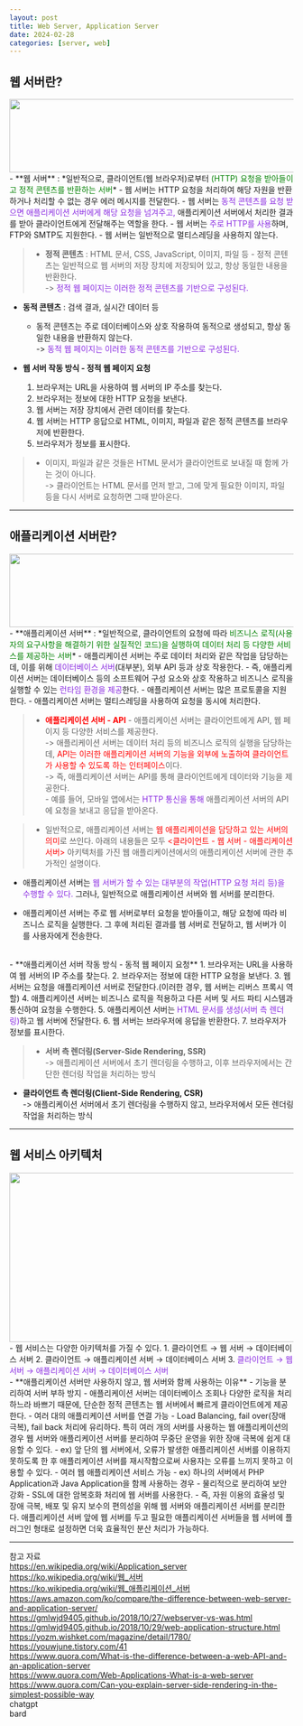 ```yaml
---
layout: post
title: Web Server, Application Server
date: 2024-02-28
categories: [server, web]
---
```



## 웹 서버란?
<center><img src="https://github.com/LeeJae-H/LeeJae-H.github.io/assets/122717063/025939c8-c800-499e-bfb5-1d270821312e" width="550" height="130"></center>
- **웹 서버** : *일반적으로, 클라이언트(웹 브라우저)로부터 <span style="color:green">(HTTP) 요청을 받아들이고 정적 콘텐츠를 반환하는 서버</span>*    
    - 웹 서버는 HTTP 요청을 처리하여 해당 자원을 반환하거나 처리할 수 없는 경우 에러 메시지를 전달한다.  
    - 웹 서버는 <span style="color:blueviolet">동적 콘텐츠를 요청 받으면 애플리케이션 서버에게 해당 요청을 넘겨주고,</span> 애플리케이션 서버에서 처리한 결과를 받아 클라이언트에게 전달해주는 역할을 한다.
    - 웹 서버는 <span style="color:blueviolet">주로 HTTP를 사용</span>하며, FTP와 SMTP도 지원한다.
    - 웹 서버는 일반적으로 멀티스레딩을 사용하지 않는다.

> - **정적 콘텐츠** : HTML 문서, CSS, JavaScript, 이미지, 파일 등
    - 정적 콘텐츠는 일반적으로 웹 서버의 저장 장치에 저장되어 있고, 항상 동일한 내용을 반환한다.   
    -> <span style="color:blueviolet">정적 웹 페이지는 이러한 정적 콘텐츠를 기반으로 구성된다.</span>   
- **동적 콘텐츠** : 검색 결과, 실시간 데이터 등
    - 동적 콘텐츠는 주로 데이터베이스와 상호 작용하여 동적으로 생성되고, 항상 동일한 내용을 반환하지 않는다.    
    -> <span style="color:blueviolet">동적 웹 페이지는 이러한 동적 콘텐츠를 기반으로 구성된다.</span>  

- **웹 서버 작동 방식 - 정적 웹 페이지 요청**
    1. 브라우저는 URL을 사용하여 웹 서버의 IP 주소를 찾는다.
    2. 브라우저는 정보에 대한 HTTP 요청을 보낸다.
    3. 웹 서버는 저장 장치에서 관련 데이터를 찾는다.
    4. 웹 서버는 HTTP 응답으로 HTML, 이미지, 파일과 같은 정적 콘텐츠를 브라우저에 반환한다.
    5. 브라우저가 정보를 표시한다.  

> - 이미지, 파일과 같은 것들은 HTML 문서가 클라이언트로 보내질 때 함께 가는 것이 아니다.   
    -> 클라이언트는 HTML 문서를 먼저 받고, 그에 맞게 필요한 이미지, 파일 등을 다시 서버로 요청하면 그때 받아온다.   

---
## 애플리케이션 서버란?
<center><img src="https://github.com/LeeJae-H/LeeJae-H.github.io/assets/122717063/0d3ec0af-4fd3-4dfd-9386-b1e22037d176" width="550" height="130"></center>
- **애플리케이션 서버** : *일반적으로, 클라이언트의 요청에 따라 <span style="color:green">비즈니스 로직(사용자의 요구사항을 해결하기 위한 실질적인 코드)을 실행하여 데이터 처리 등 다양한 서비스를 제공하는 서버</span>*
    - 애플리케이션 서버는 주로 데이터 처리와 같은 작업을 담당하는데, 이를 위해 <span style="color:blueviolet">데이터베이스 서버</span>(대부분), 외부 API 등과 상호 작용한다. 
    - 즉, 애플리케이션 서버는 데이터베이스 등의 소프트웨어 구성 요소와 상호 작용하고 비즈니스 로직을 실행할 수 있는 <span style="color:blueviolet">런타임 환경을 제공</span>한다. 
    - 애플리케이션 서버는 많은 프로토콜을 지원한다. 
    - 애플리케이션 서버는 멀티스레딩을 사용하여 요청을 동시에 처리한다.  

> - <span style="color:red">**애플리케이션 서버 - API**</span>
    - 애플리케이션 서버는 클라이언트에게 API, 웹 페이지 등 다양한 서비스를 제공한다.  
        -> 애플리케이션 서버는 데이터 처리 등의 비즈니스 로직의 실행을 담당하는데, <span style="color:red">API는 이러한 애플리케이션 서버의 기능을 외부에 노출하여 클라이언트가 사용할 수 있도록 하는 인터페이스</span>이다.   
        -> 즉, 애플리케이션 서버는 API를 통해 클라이언트에게 데이터와 기능을 제공한다.     
    - 예를 들어, 모바일 앱에서는 <span style="color:blueviolet">HTTP 통신을 통해</span> 애플리케이션 서버의 API에 요청을 보내고 응답을 받아온다.  

>- 일반적으로, 애플리케이션 서버는 <span style="color:red">웹 애플리케이션을 담당하고 있는 서버의 의미</span>로 쓰인다. 아래의 내용들은 모두 <span style="color:red"><클라이언트 - 웹 서버 - 애플리케이션 서버> </span>아키텍처를 가진 웹 애플리케이션에서의 애플리케이션 서버에 관한 추가적인 설명이다.

- 애플리케이션 서버는 <span style="color:blueviolet">웹 서버가 할 수 있는 대부분의 작업(HTTP 요청 처리 등)을 수행할 수 있다.</span> 그러나, 일반적으로 애플리케이션 서버와 웹 서버를 분리한다.   

- 애플리케이션 서버는 주로 웹 서버로부터 요청을 받아들이고, 해당 요청에 따라 비즈니스 로직을 실행한다. 그 후에 처리된 결과를 웹 서버로 전달하고, 웹 서버가 이를 사용자에게 전송한다.   
<br>
- **애플리케이션 서버 작동 방식 - 동적 웹 페이지 요청**
    1. 브라우저는 URL을 사용하여 웹 서버의 IP 주소를 찾는다.
    2. 브라우저는 정보에 대한 HTTP 요청을 보낸다.
    3. 웹 서버는 요청을 애플리케이션 서버로 전달한다.(이러한 경우, 웹 서버는 리버스 프록시 역할)
    4. 애플리케이션 서버는 비즈니스 로직을 적용하고 다른 서버 및 서드 파티 시스템과 통신하여 요청을 수행한다.
    5. 애플리케이션 서버는 <span style="color:blueviolet">HTML 문서를 생성(서버 측 렌더링)</span>하고 웹 서버에 전달한다.
    6. 웹 서버는 브라우저에 응답을 반환한다.
    7. 브라우저가 정보를 표시한다.  

> - **서버 측 렌더링(Server-Side Rendering, SSR)**  
    -> 애플리케이션 서버에서 초기 렌더링을 수행하고, 이후 브라우저에서는 간단한 렌더링 작업을 처리하는 방식
- **클라이언트 측 렌더링(Client-Side Rendering, CSR)**  
    -> 애플리케이션 서버에서 초기 렌더링을 수행하지 않고, 브라우저에서 모든 렌더링 작업을 처리하는 방식    

---
## 웹 서비스 아키텍처
<center><img src="https://github.com/LeeJae-H/LeeJae-H.github.io/assets/122717063/b80dd7e3-8b92-427c-829d-f7ef7fdd3aba" width="600" height="300"></center>  
- 웹 서비스는 다양한 아키텍처를 가질 수 있다.
    1. 클라이언트 → 웹 서버 → 데이터베이스 서버
    2. 클라이언트 → 애플리케이션 서버 → 데이터베이스 서버
    3. <span style="color:blueviolet">클라이언트 → 웹 서버 → 애플리케이션 서버 → 데이터베이스 서버</span> 
<br>    
- **애플리케이션 서버만 사용하지 않고, 웹 서버와 함께 사용하는 이유**
    - 기능을 분리하여 서버 부하 방지
        - 애플리케이션 서버는 데이터베이스 조회나 다양한 로직을 처리하느라 바쁘기 때문에, 단순한 정적 콘텐츠는 웹 서버에서 빠르게 클라이언트에게 제공한다.
    - 여러 대의 애플리케이션 서버를 연결 가능
        - Load Balancing, fail over(장애 극복), fail back 처리에 유리하다. 특히 여러 개의 서버를 사용하는 웹 애플리케이션의 경우 웹 서버와 애플리케이션 서버를 분리하여 무중단 운영을 위한 장애 극복에 쉽게 대응할 수 있다.
        - ex) 앞 단의 웹 서버에서, 오류가 발생한 애플리케이션 서버를 이용하지 못하도록 한 후 애플리케이션 서버를 재시작함으로써 사용자는 오류를 느끼지 못하고 이용할 수 있다.
    - 여러 웹 애플리케이션 서비스 가능
        - ex) 하나의 서버에서 PHP Application과 Java Application을 함께 사용하는 경우
    - 물리적으로 분리하여 보안 강화
        - SSL에 대한 암복호화 처리에 웹 서버를 사용한다.      
    - 즉, 자원 이용의 효율성 및 장애 극복, 배포 및 유지 보수의 편의성을 위해 웹 서버와 애플리케이션 서버를 분리한다. 애플리케이션 서버 앞에 웹 서버를 두고 필요한 애플리케이션 서버들을 웹 서버에 플러그인 형태로 설정하면 더욱 효율적인 분산 처리가 가능하다.  

---
참고 자료  
https://en.wikipedia.org/wiki/Application_server   
https://ko.wikipedia.org/wiki/웹_서버  
https://ko.wikipedia.org/wiki/웹_애플리케이션_서버  
https://aws.amazon.com/ko/compare/the-difference-between-web-server-and-application-server/  
https://gmlwjd9405.github.io/2018/10/27/webserver-vs-was.html  
https://gmlwjd9405.github.io/2018/10/29/web-application-structure.html  
https://yozm.wishket.com/magazine/detail/1780/    
https://youwjune.tistory.com/41  
https://www.quora.com/What-is-the-difference-between-a-web-API-and-an-application-server   
https://www.quora.com/Web-Applications-What-is-a-web-server  
https://www.quora.com/Can-you-explain-server-side-rendering-in-the-simplest-possible-way  
chatgpt   
bard
